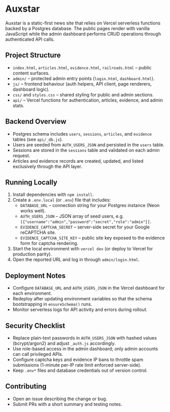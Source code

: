 # Auxstar

Auxstar is a static-first news site that relies on Vercel serverless functions backed by a Postgres database. The public pages render with vanilla JavaScript while the admin dashboard performs CRUD operations through authenticated API calls.

## Project Structure
- `index.html`, `articles.html`, `evidence.html`, `railroads.html` – public content surfaces.
- `admin/` – protected admin entry points (`login.html`, `dashboard.html`).
- `js/` – frontend behaviour (auth helpers, API client, page renderers, dashboard logic).
- `css/` and `styles.css` – shared styling for public and admin sections.
- `api/` – Vercel functions for authentication, articles, evidence, and admin stats.

## Backend Overview
- Postgres schema includes `users`, `sessions`, `articles`, and `evidence` tables (see `api/_db.js`).
- Users are seeded from `AUTH_USERS_JSON` and persisted in the `users` table.
- Sessions are stored in the `sessions` table and validated on each admin request.
- Articles and evidence records are created, updated, and listed exclusively through the API layer.

## Running Locally
1. Install dependencies with `npm install`.
2. Create a `.env.local` (or `.env`) file that includes:
   - `DATABASE_URL` – connection string for your Postgres instance (Neon works well).
   - `AUTH_USERS_JSON` – JSON array of seed users, e.g. `[{"username":"admin","password":"secret","role":"admin"}]`.
   - `EVIDENCE_CAPTCHA_SECRET` – server-side secret for your Google reCAPTCHA site.
   - `EVIDENCE_CAPTCHA_SITE_KEY` – public site key exposed to the evidence form for captcha rendering.
3. Start the local environment with `vercel dev` (or deploy to Vercel for production parity).
4. Open the reported URL and log in through `admin/login.html`.

## Deployment Notes
- Configure `DATABASE_URL` and `AUTH_USERS_JSON` in the Vercel dashboard for each environment.
- Redeploy after updating environment variables so that the schema bootstrapping in `ensureSchema()` runs.
- Monitor serverless logs for API activity and errors during rollout.

## Security Checklist
- Replace plain-text passwords in `AUTH_USERS_JSON` with hashed values (bcrypt/argon2) and adjust `_auth.js` accordingly.
- Use role-based access in the admin dashboard; only admin accounts can call privileged APIs.
- Configure captcha keys and evidence IP bans to throttle spam submissions (1-minute per-IP rate limit enforced server-side).
- Keep `.env*` files and database credentials out of version control.

## Contributing
- Open an issue describing the change or bug.
- Submit PRs with a short summary and testing notes.